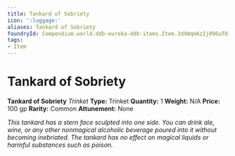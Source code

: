 ```yaml
---
title: Tankard of Sobriety
icon: ':luggage:'
aliases: Tankard of Sobriety
foundryId: Compendium.world.ddb-eureka-ddb-items.Item.3dXWqmAzIj096uTO
tags:
- Item
---
```


# Tankard of Sobriety

**Tankard of Sobriety**
_Trinket_
**Type:** Trinket
**Quantity:** 1
**Weight:** N/A
**Price:** 100 gp
**Rarity:** Common
**Attunement:** None

*This tankard has a stern face sculpted into one side. You can drink ale, wine, or any other nonmagical alcoholic beverage poured into it without becoming inebriated. The tankard has no effect on magical liquids or harmful substances such <span class="No-Break">as poison.</span>*